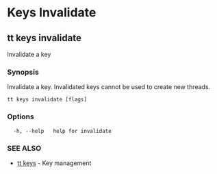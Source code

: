 # Keys Invalidate

## tt keys invalidate

Invalidate a key

### Synopsis

Invalidate a key. Invalidated keys cannot be used to create new threads.

```
tt keys invalidate [flags]
```

### Options

```
  -h, --help   help for invalidate
```

### SEE ALSO

* [tt keys](tt_keys.md)	 - Key management
